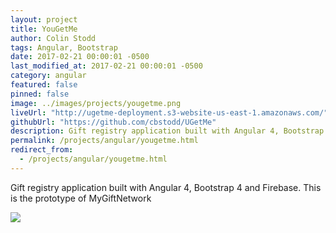 ```yaml
---
layout: project
title: YouGetMe
author: Colin Stodd
tags: Angular, Bootstrap
date: 2017-02-21 00:00:01 -0500
last_modified_at: 2017-02-21 00:00:01 -0500
category: angular
featured: false
pinned: false
image: ../images/projects/yougetme.png
liveUrl: "http://ugetme-deployment.s3-website-us-east-1.amazonaws.com/"
githubUrl: "https://github.com/cbstodd/UGetMe"
description: Gift registry application built with Angular 4, Bootstrap 4 and Firebase. This is the prototype of MyGiftNetwork
permalink: /projects/angular/yougetme.html
redirect_from:
  - /projects/angular/yougetme.html
---
```


Gift registry application built with Angular 4, Bootstrap 4 and Firebase. This is the prototype of MyGiftNetwork

<img src="{{ project.image }}" class="image fit">
